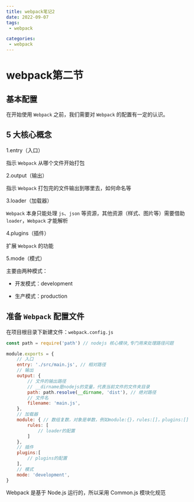 ```yaml
---
title: webpack笔记2
date: 2022-09-07
tags:
 - webpack

categories:
 - webpack
---
```


# webpack第二节

## 基本配置

在开始使用 `Webpack` 之前，我们需要对 `Webpack` 的配置有一定的认识。

## 5 大核心概念

1.entry（入口）

指示 `Webpack` 从哪个文件开始打包

2.output（输出）

指示 `Webpack` 打包完的文件输出到哪里去，如何命名等

3.loader（加载器）

`Webpack` 本身只能处理 `js`、`json` 等资源，其他资源（样式、图片等）需要借助 `loader`，`Webpack` 才能解析

4.plugins（插件）

扩展 `Webpack` 的功能

5.mode（模式）

主要由两种模式：

- 开发模式：development

- 生产模式：production

## 准备 `Webpack` 配置文件

在项目根目录下新建文件：`webpack.config.js`

```javascript
const path = require('path') // nodejs 核心模块,专门用来处理路径问题

module.exports = {
    // 入口
    entry: './src/main.js', // 相对路径
    // 输出
    output: {
        // 文件的输出路径
        // __dirname是nodejs的变量，代表当前文件的文件夹目录
        path: path.resolve(__dirname, 'dist'), // 绝对路径
        // 文件名
        filename: 'main.js',
    },
    // 加载器
    module: { // 数组复数，对象是单数，例如module:{}，rules:[]，plugins:[]
        rules: [
            // loader的配置
        ]
    },
    // 插件
    plugins:[
        // plugins的配置
    ],
    // 模式
    mode: 'development',
}
```

Webpack 是基于 Node.js 运行的，所以采用 Common.js 模块化规范